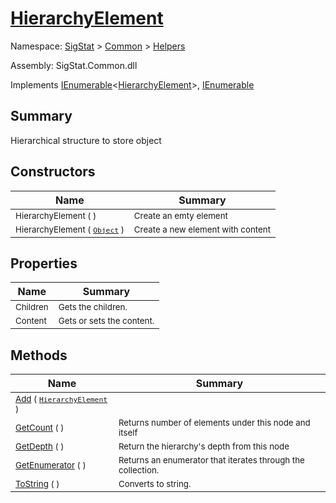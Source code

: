 # [HierarchyElement](./HierarchyElement.md)

Namespace: [SigStat]() > [Common](./../README.md) > [Helpers](./README.md)

Assembly: SigStat.Common.dll

Implements [IEnumerable](https://docs.microsoft.com/en-us/dotnet/api/System.Collections.Generic.IEnumerable-1)\<[HierarchyElement](./HierarchyElement.md)>, [IEnumerable](https://docs.microsoft.com/en-us/dotnet/api/System.Collections.IEnumerable)

## Summary
Hierarchical structure to store object

## Constructors

| Name | Summary | 
| --- | --- | 
| <sub>HierarchyElement (  )</sub><!--aaaaaaaaaaaaaaaaaaaaaaaaaaaaaaaaaaaaaaaaaaaaaaaaaaaaaaaaaaa-->| <sub>Create an emty element</sub>| <br>
| <sub>HierarchyElement ( [`Object`](https://docs.microsoft.com/en-us/dotnet/api/System.Object) )</sub><!--aaaaaaaaaaaaaaaaaaaaaaaaaaaaaaaaaaaaaaaaaaaaaaaaaaaaaaaaaaa-->| <sub>Create a new element with content</sub>| <br>


## Properties

| Name | Summary | 
| --- | --- | 
| <sub>Children</sub><!--aaaaaaaaaaaaaaaaaaaaaaaaaaaaaaaaaaaaaaaaaaaaaaaaaaaaaaaaaaa-->| <sub>Gets the children.</sub>| <br>
| <sub>Content</sub><!--aaaaaaaaaaaaaaaaaaaaaaaaaaaaaaaaaaaaaaaaaaaaaaaaaaaaaaaaaaa-->| <sub>Gets or sets the content.</sub>| <br>


## Methods

| Name | Summary | 
| --- | --- | 
| <sub>[Add](./Methods/HierarchyElement-100664053.md) ( [`HierarchyElement`](./HierarchyElement.md) )</sub><!--aaaaaaaaaaaaaaaaaaaaaaaaaaaaaaaaaaaaaaaaaaaaaaaaaaaaaaaaaaa-->| <sub></sub>| <br>
| <sub>[GetCount](./Methods/HierarchyElement-100664055.md) (  )</sub><!--aaaaaaaaaaaaaaaaaaaaaaaaaaaaaaaaaaaaaaaaaaaaaaaaaaaaaaaaaaa-->| <sub>Returns number of elements under this node and itself</sub>| <br>
| <sub>[GetDepth](./Methods/HierarchyElement-100664054.md) (  )</sub><!--aaaaaaaaaaaaaaaaaaaaaaaaaaaaaaaaaaaaaaaaaaaaaaaaaaaaaaaaaaa-->| <sub>Return the hierarchy's depth from this node</sub>| <br>
| <sub>[GetEnumerator](./Methods/HierarchyElement-100664057.md) (  )</sub><!--aaaaaaaaaaaaaaaaaaaaaaaaaaaaaaaaaaaaaaaaaaaaaaaaaaaaaaaaaaa-->| <sub>Returns an enumerator that iterates through the collection.</sub>| <br>
| <sub>[ToString](./Methods/HierarchyElement-100664056.md) (  )</sub><!--aaaaaaaaaaaaaaaaaaaaaaaaaaaaaaaaaaaaaaaaaaaaaaaaaaaaaaaaaaa-->| <sub>Converts to string.</sub>| <br>


